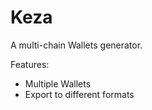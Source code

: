# Keza

A multi-chain Wallets generator.

Features:

- Multiple Wallets
- Export to different formats 

